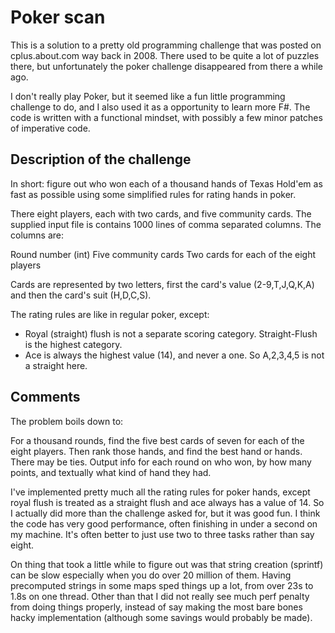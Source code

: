 # Poker scan
This is a solution to a pretty old programming challenge that was posted on cplus.about.com way back in 2008. There used to be quite a lot of puzzles there, but unfortunately the poker challenge disappeared from there a while ago. 

I don't really play Poker, but it seemed like a fun little programming challenge to do, and I also used it as a opportunity to learn more F#. The code is written with a functional mindset, with possibly a few minor patches of imperative code.


## Description of the challenge

In short: figure out who won each of a thousand hands of Texas Hold'em as fast as possible using some simplified rules for rating hands in poker. 

There eight players, each with two cards, and five community cards. The supplied input file is contains 1000 lines of comma separated columns. The columns are: 

Round number (int)
Five community cards
Two cards for each of the eight players

Cards are represented by two letters, first the card's value (2-9,T,J,Q,K,A) and then the card's suit (H,D,C,S).

The rating rules are like in regular poker, except: 
- Royal (straight) flush is not a separate scoring category. Straight-Flush is the highest category. 
- Ace is always the highest value (14), and never a one. So A,2,3,4,5 is not a straight here.


## Comments

The problem boils down to:

For a thousand rounds, find the five best cards of seven for each of the eight players. 
Then rank those hands, and find the best hand or hands. There may be ties. 
Output info for each round on who won, by how many points, and textually what kind of hand they had.

I've implemented pretty much all the rating rules for poker hands, except royal flush is treated as a straight flush and ace always has a value of 14. So I actually did more than the challenge asked for, but it was good fun. I think the code has very good performance, often finishing in under a second on my machine. It's often better to just use two to three tasks rather than say eight. 

On thing that took a little while to figure out was that string creation (sprintf) can be slow especially when you do over 20 million of them. Having precomputed strings in some maps sped things up a lot, from over 23s to 1.8s on one thread. Other than that I did not really see much perf penalty from doing things properly, instead of 
say making the most bare bones hacky implementation (although some savings would probably be made).